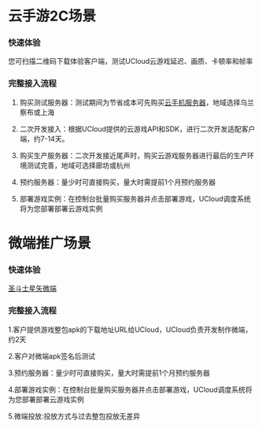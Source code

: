 # 云手游2C场景

### 快速体验
您可扫描二维码下载体验客户端，测试UCloud云游戏延迟、画质、卡顿率和帧率


### 完整接入流程
1. 购买测试服务器：测试期间为节省成本可先购买[云手机服务器](https://console.ucloud.cn/uphone/server)，地域选择乌兰察布或上海

2. 二次开发接入：根据UCloud提供的云游戏API和SDK，进行二次开发适配客户端，约7-14天。

3. 购买生产服务器：二次开发接近尾声时，购买云游戏服务器进行最后的生产环境测试完善，地域可选择廊坊或杭州

4. 预约服务器：量少时可直接购买，量大时需提前1个月预约服务器

5. 部署游戏实例：在控制台批量购买服务器并点击部署游戏，UCloud调度系统将为您部署部署云游戏实例




# 微端推广场景

### 快速体验
[圣斗士星矢微端](https://static.ucloud.cn/docs/ucgs/images/微端_圣斗士星矢_0324.apk)

### 完整接入流程
1.客户提供游戏整包apk的下载地址URL给UCloud，UCloud负责开发制作微端，约2天

2.客户对微端apk签名后测试

3.预约服务器：量少时可直接购买，量大时需提前1个月预约服务器

4.部署游戏实例：在控制台批量购买服务器并点击部署游戏，UCloud调度系统将为您部署部署云游戏实例

5.微端投放:投放方式与过去整包投放无差异


